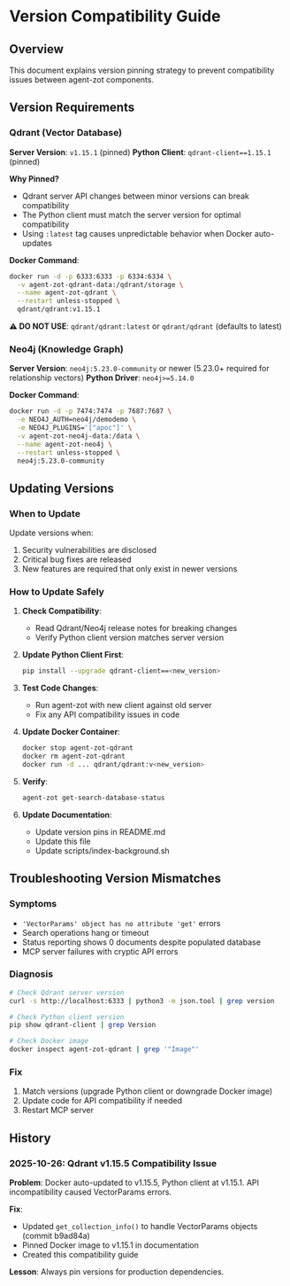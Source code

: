 # Version Compatibility Guide

## Overview

This document explains version pinning strategy to prevent compatibility issues between agent-zot components.

## Version Requirements

### Qdrant (Vector Database)

**Server Version**: `v1.15.1` (pinned)
**Python Client**: `qdrant-client==1.15.1` (pinned)

**Why Pinned?**
- Qdrant server API changes between minor versions can break compatibility
- The Python client must match the server version for optimal compatibility
- Using `:latest` tag causes unpredictable behavior when Docker auto-updates

**Docker Command**:
```bash
docker run -d -p 6333:6333 -p 6334:6334 \
  -v agent-zot-qdrant-data:/qdrant/storage \
  --name agent-zot-qdrant \
  --restart unless-stopped \
  qdrant/qdrant:v1.15.1
```

**⚠️ DO NOT USE**: `qdrant/qdrant:latest` or `qdrant/qdrant` (defaults to latest)

### Neo4j (Knowledge Graph)

**Server Version**: `neo4j:5.23.0-community` or newer (5.23.0+ required for relationship vectors)
**Python Driver**: `neo4j>=5.14.0`

**Docker Command**:
```bash
docker run -d -p 7474:7474 -p 7687:7687 \
  -e NEO4J_AUTH=neo4j/demodemo \
  -e NEO4J_PLUGINS='["apoc"]' \
  -v agent-zot-neo4j-data:/data \
  --name agent-zot-neo4j \
  --restart unless-stopped \
  neo4j:5.23.0-community
```

## Updating Versions

### When to Update

Update versions when:
1. Security vulnerabilities are disclosed
2. Critical bug fixes are released
3. New features are required that only exist in newer versions

### How to Update Safely

1. **Check Compatibility**:
   - Read Qdrant/Neo4j release notes for breaking changes
   - Verify Python client version matches server version

2. **Update Python Client First**:
   ```bash
   pip install --upgrade qdrant-client==<new_version>
   ```

3. **Test Code Changes**:
   - Run agent-zot with new client against old server
   - Fix any API compatibility issues in code

4. **Update Docker Container**:
   ```bash
   docker stop agent-zot-qdrant
   docker rm agent-zot-qdrant
   docker run -d ... qdrant/qdrant:v<new_version>
   ```

5. **Verify**:
   ```bash
   agent-zot get-search-database-status
   ```

6. **Update Documentation**:
   - Update version pins in README.md
   - Update this file
   - Update scripts/index-background.sh

## Troubleshooting Version Mismatches

### Symptoms
- `'VectorParams' object has no attribute 'get'` errors
- Search operations hang or timeout
- Status reporting shows 0 documents despite populated database
- MCP server failures with cryptic API errors

### Diagnosis
```bash
# Check Qdrant server version
curl -s http://localhost:6333 | python3 -m json.tool | grep version

# Check Python client version
pip show qdrant-client | grep Version

# Check Docker image
docker inspect agent-zot-qdrant | grep '"Image"'
```

### Fix
1. Match versions (upgrade Python client or downgrade Docker image)
2. Update code for API compatibility if needed
3. Restart MCP server

## History

### 2025-10-26: Qdrant v1.15.5 Compatibility Issue
**Problem**: Docker auto-updated to v1.15.5, Python client at v1.15.1. API incompatibility caused VectorParams errors.

**Fix**:
- Updated `get_collection_info()` to handle VectorParams objects (commit b9ad84a)
- Pinned Docker image to v1.15.1 in documentation
- Created this compatibility guide

**Lesson**: Always pin versions for production dependencies.
